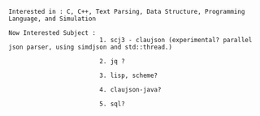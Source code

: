     Interested in : C, C++, Text Parsing, Data Structure, Programming Language, and Simulation
    
    Now Interested Subject : 
                             1. scj3 - claujson (experimental? parallel json parser, using simdjson and std::thread.)
                                
                             2. jq ? 
                              
                             3. lisp, scheme?
                             
                             4. claujson-java?

                             5. sql?

                            
